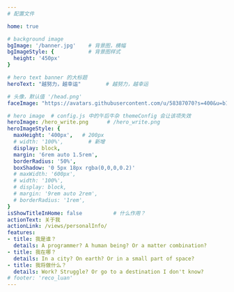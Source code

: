 ```yaml
---
# 配置文件

home: true

# background image
bgImage: '/banner.jpg'    # 背景图，横幅
bgImageStyle: {           # 背景图样式
  height: '450px'
}

# hero text banner 的大标题
heroText: "越努力，越幸运"        # 越努力，越幸运    

# 头像，默认值 '/head.png'
faceImage: "https://avatars.githubusercontent.com/u/58387070?s=400&u=b1794932734cf193cb7139dbeddef7f8fab4ff46&v=4"    

# hero image  # config.js 中的午后牛杂 themeConfig 会让该项失效
heroImage: /hero_write.png      # /hero_write.png
heroImageStyle: {
  maxHeight: '400px',   # 200px
  # width: '100%',        # 新增
  display: block,
  margin: '6rem auto 1.5rem',
  borderRadius: '50%',
  boxShadow: '0 5px 18px rgba(0,0,0,0.2)'
  # maxWidth: '600px',
  # width: '100%',
  # display: block,
  # margin: '9rem auto 2rem',
  # borderRadius: '1rem',
}
isShowTitleInHome: false          # 什么作用？
actionText: 关于我
actionLink: /views/personalInfo/
features:
- title: 我是谁？
  details: A programmer? A human being? Or a matter combination?
- title: 我在哪？
  details: In a city? On earth? Or in a small part of space?
- title: 我将做什么？
  details: Work? Struggle? Or go to a destination I don't know?
# footer: 'reco_luan'
---
```

